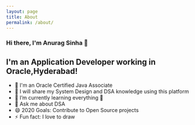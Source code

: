 ```yaml
---
layout: page
title: About
permalink: /about/
---
```


### Hi there, I'm Anurag Sinha 👋

## I'm an Application Developer working in Oracle,Hyderabad!
- 🥅 I'm an Oracle Certified Java Associate 
- 🔭 I will share my System Design and DSA knowledge using this platform
- 🌱 I’m currently learning everything 🤣
- 💬 Ask me about DSA
- 😄 2020 Goals: Contribute to Open Source projects
- ⚡ Fun fact: I love to draw
